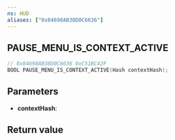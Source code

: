 ```yaml
---
ns: HUD
aliases: ["0x84698AB38D0C6636"]
---
```

## PAUSE_MENU_IS_CONTEXT_ACTIVE

```c
// 0x84698AB38D0C6636 0xC51BC42F
BOOL PAUSE_MENU_IS_CONTEXT_ACTIVE(Hash contextHash);
```

## Parameters
* **contextHash**:

## Return value
